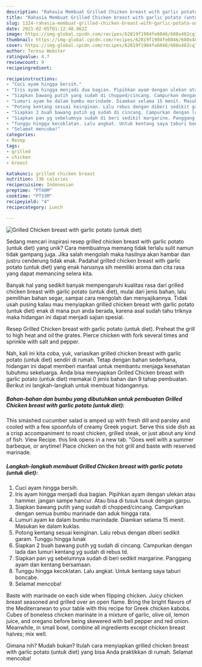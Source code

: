 ```yaml
---
description: "Rahasia Membuat Grilled Chicken breast with garlic potato (untuk diet), Lezat"
title: "Rahasia Membuat Grilled Chicken breast with garlic potato (untuk diet), Lezat"
slug: 1324-rahasia-membuat-grilled-chicken-breast-with-garlic-potato-untuk-diet-lezat
date: 2021-02-05T01:12:48.862Z
image: https://img-global.cpcdn.com/recipes/62819f1904fe6046/680x482cq70/grilled-chicken-breast-with-garlic-potato-untuk-diet-foto-resep-utama.jpg
thumbnail: https://img-global.cpcdn.com/recipes/62819f1904fe6046/680x482cq70/grilled-chicken-breast-with-garlic-potato-untuk-diet-foto-resep-utama.jpg
cover: https://img-global.cpcdn.com/recipes/62819f1904fe6046/680x482cq70/grilled-chicken-breast-with-garlic-potato-untuk-diet-foto-resep-utama.jpg
author: Teresa Webster
ratingvalue: 4.7
reviewcount: 9
recipeingredient:

recipeinstructions:
- "Cuci ayam hingga bersih."
- "Iris ayam hingga menjadi dua bagian. Pipihkan ayam dengan ulekan atau hammer. jangan sampe hancur. Atau bisa di tusuk tusuk dengan garpu."
- "Siapkan bawang putih yang sudah di chopped/cincang. Campurkan dengan semua bumbu marinade dan aduk hingga rata."
- "Lumuri ayam ke dalam bumbu marindade. Diamkan selama 15 menit. Masukan ke dalam kuklas."
- "Potong kentang sesuai keinginan. Lalu rebus dengan diberi sedikit garam. Tunggu hingga lunak"
- "Siapkan 2 buah bawang putih yg sudah di cincang. Campurkan dengan lada dan lumuri kentang yg sudah di rebus td."
- "Siapkan pan yg sebelumnya sudah di beri sedikit margarine. Panggang ayam dan kentang bersamaan."
- "Tunggu hingga kecoklatan. Lalu angkat. Untuk kentang saya taburi boncabe."
- "Selamat mencoba!"
categories:
- Resep
tags:
- grilled
- chicken
- breast

katakunci: grilled chicken breast 
nutrition: 136 calories
recipecuisine: Indonesian
preptime: "PT40M"
cooktime: "PT33M"
recipeyield: "4"
recipecategory: Lunch

---
```



![Grilled Chicken breast with garlic potato (untuk diet)](https://img-global.cpcdn.com/recipes/62819f1904fe6046/680x482cq70/grilled-chicken-breast-with-garlic-potato-untuk-diet-foto-resep-utama.jpg)

Sedang mencari inspirasi resep grilled chicken breast with garlic potato (untuk diet) yang unik? Cara membuatnya memang tidak terlalu sulit namun tidak gampang juga. Jika salah mengolah maka hasilnya akan hambar dan justru cenderung tidak enak. Padahal grilled chicken breast with garlic potato (untuk diet) yang enak harusnya sih memiliki aroma dan cita rasa yang dapat memancing selera kita.

Banyak hal yang sedikit banyak mempengaruhi kualitas rasa dari grilled chicken breast with garlic potato (untuk diet), mulai dari jenis bahan, lalu pemilihan bahan segar, sampai cara mengolah dan menyajikannya. Tidak usah pusing kalau mau menyiapkan grilled chicken breast with garlic potato (untuk diet) enak di mana pun anda berada, karena asal sudah tahu triknya maka hidangan ini dapat menjadi sajian spesial.

Resep Grilled Chicken breast with garlic potato (untuk diet). Preheat the grill to high heat and oil the grates. Pierce chicken with fork several times and sprinkle with salt and pepper.


Nah, kali ini kita coba, yuk, variasikan grilled chicken breast with garlic potato (untuk diet) sendiri di rumah. Tetap dengan bahan sederhana, hidangan ini dapat memberi manfaat untuk membantu menjaga kesehatan tubuhmu sekeluarga. Anda bisa menyiapkan Grilled Chicken breast with garlic potato (untuk diet) memakai 0 jenis bahan dan 9 tahap pembuatan. Berikut ini langkah-langkah untuk membuat hidangannya.

<!--inarticleads1-->

##### Bahan-bahan dan bumbu yang dibutuhkan untuk pembuatan Grilled Chicken breast with garlic potato (untuk diet):



This smashed cucumber salad is amped up with fresh dill and parsley and cooled with a few spoonfuls of creamy Greek yogurt. Serve this side dish as a crisp accompaniment to roast chicken, grilled steak, or just about any kind of fish. View Recipe. this link opens in a new tab. &#34;Goes well with a summer barbeque, or anytime! Place chicken on the hot grill and baste with reserved marinade. 

<!--inarticleads2-->

##### Langkah-langkah membuat Grilled Chicken breast with garlic potato (untuk diet):

1. Cuci ayam hingga bersih.
1. Iris ayam hingga menjadi dua bagian. Pipihkan ayam dengan ulekan atau hammer. jangan sampe hancur. Atau bisa di tusuk tusuk dengan garpu.
1. Siapkan bawang putih yang sudah di chopped/cincang. Campurkan dengan semua bumbu marinade dan aduk hingga rata.
1. Lumuri ayam ke dalam bumbu marindade. Diamkan selama 15 menit. Masukan ke dalam kuklas.
1. Potong kentang sesuai keinginan. Lalu rebus dengan diberi sedikit garam. Tunggu hingga lunak
1. Siapkan 2 buah bawang putih yg sudah di cincang. Campurkan dengan lada dan lumuri kentang yg sudah di rebus td.
1. Siapkan pan yg sebelumnya sudah di beri sedikit margarine. Panggang ayam dan kentang bersamaan.
1. Tunggu hingga kecoklatan. Lalu angkat. Untuk kentang saya taburi boncabe.
1. Selamat mencoba!


Baste with marinade on each side when flipping chicken. Juicy chicken breast seasoned and grilled over an open flame. Bring the bright flavors of the Mediterranean to your table with this recipe for Greek chicken kabobs. Cubes of boneless chicken marinate in a mixture of garlic, olive oil, lemon juice, and oregano before being skewered with bell pepper and red onion. Meanwhile, in small bowl, combine all ingredients except chicken breast halves; mix well. 

Gimana nih? Mudah bukan? Itulah cara menyiapkan grilled chicken breast with garlic potato (untuk diet) yang bisa Anda praktikkan di rumah. Selamat mencoba!

